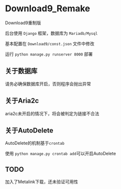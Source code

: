 # Download9_Remake

Download9重制版

后台使用 `Django` 框架，数据库为 `Mariadb/Mysql`

基本配置在 `Download9/const.json` 文件中修改

运行 `python manage.py runserver 8000` 部署

## 关于数据库

请务必确保数据库开启，否则程序会抛出异常

## 关于Aria2c

aria2c未开启的情况下，将会被判定为链接不合法

## 关于AutoDelete

AutoDelete的机制基于`crontab`

使用 `python manage.py crontab add`可以开启AutoDelete

## TODO

加入了Metalink下载，还未验证可用性
